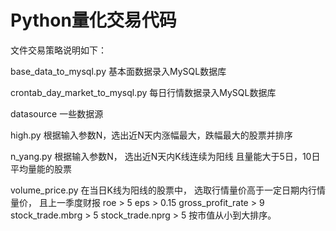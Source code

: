 # Python量化交易代码
文件交易策略说明如下：

base_data_to_mysql.py
基本面数据录入MySQL数据库

crontab_day_market_to_mysql.py
每日行情数据录入MySQL数据库

datasource
一些数据源

high.py
根据输入参数N，选出近N天内涨幅最大，跌幅最大的股票并排序

n_yang.py
根据输入参数N，
选出近N天内K线连续为阳线
且量能大于5日，10日平均量能的股票

volume_price.py 
在当日K线为阳线的股票中，
选取行情量价高于一定日期内行情量价，
且上一季度财报
roe > 5
eps > 0.15
gross_profit_rate > 9
stock_trade.mbrg > 5
stock_trade.nprg > 5
按市值从小到大排序。

